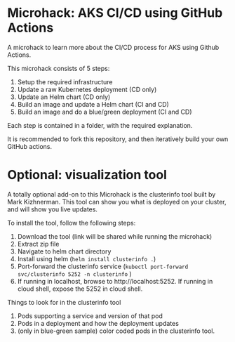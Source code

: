 # Microhack: AKS CI/CD using GitHub Actions
A microhack to learn more about the CI/CD process for AKS using Github Actions.

This microhack consists of 5 steps:
1. Setup the required infrastructure
2. Update a raw Kubernetes deployment (CD only)
3. Update an Helm chart (CD only)
4. Build an image and update a Helm chart (CI and CD)
5. Build an image and do a blue/green deployment (CI and CD)

Each step is contained in a folder, with the required explanation. 

It is recommended to fork this repository, and then iteratively build your own GitHub actions.

# Optional: visualization tool
A totally optional add-on to this Microhack is the clusterinfo tool built by Mark Kizhnerman. This tool can show you what is deployed on your cluster, and will show you live updates.

To install the tool, follow the following steps:
1. Download the tool (link will be shared while running the microhack)
2. Extract zip file
3. Navigate to helm chart directory
4. Install using helm (```helm install clusterinfo .```)
5. Port-forward the clusterinfo service (```kubectl port-forward svc/clusterinfo 5252 -n clusterinfo``` )
6. If running in localhost, browse to http://localhost:5252. If running in cloud shell, expose the 5252 in cloud shell.

Things to look for in the clusterinfo tool
1. Pods supporting a service and version of that pod
2. Pods in a deployment and how the deployment updates
3. (only in blue-green sample) color coded pods in the clusterinfo tool.
